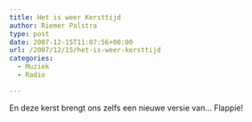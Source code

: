```yaml
---
title: Het is weer Kersttijd
author: Riemer Palstra
type: post
date: 2007-12-15T11:07:56+00:00
url: /2007/12/15/het-is-weer-kersttijd
categories:
  - Muziek
  - Radio

---
```

En deze kerst brengt ons zelfs een nieuwe versie van&#8230; Flappie!